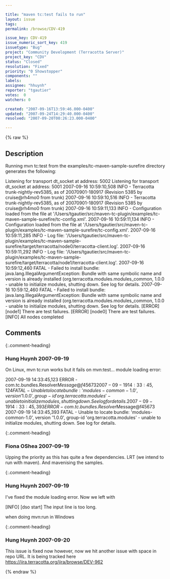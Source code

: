 ```yaml
---

title: "maven tc:test fails to run"
layout: issue
tags: 
permalink: /browse/CDV-419

issue_key: CDV-419
issue_numeric_sort_key: 419
issuetype: "Bug"
project: "Community Development (Terracotta Server)"
project_key: "CDV"
status: "Closed"
resolution: "Fixed"
priority: "0 Showstopper"
components: ""
labels: 
assignee: "hhuynh"
reporter: "tgautier"
votes:  0
watchers: 0

created: "2007-09-16T13:59:46.000-0400"
updated: "2007-09-24T14:29:40.000-0400"
resolved: "2007-09-20T00:26:23.000-0400"

---
```




{% raw %}



## Description

<div markdown="1" class="description">

Running mvn tc:test from the examples/tc-maven-sample-surefire directory generates the following:

Listening for transport dt\_socket at address: 5002
Listening for transport dt\_socket at address: 5001
2007-09-16 10:59:10,508 INFO - Terracotta trunk-nightly-rev5385, as of 20070901-180917 (Revision 5385 by cruise@rh4mo0 from trunk)
2007-09-16 10:59:10,516 INFO - Terracotta trunk-nightly-rev5385, as of 20070901-180917 (Revision 5385 by cruise@rh4mo0 from trunk)
2007-09-16 10:59:11,133 INFO - Configuration loaded from the file at '/Users/tgautier/src/maven-tc-plugin/examples/tc-maven-sample-surefire/tc-config.xml'.
2007-09-16 10:59:11,134 INFO - Configuration loaded from the file at '/Users/tgautier/src/maven-tc-plugin/examples/tc-maven-sample-surefire/tc-config.xml'.
2007-09-16 10:59:11,285 INFO - Log file: '/Users/tgautier/src/maven-tc-plugin/examples/tc-maven-sample-surefire/target/terracotta/node0/terracotta-client.log'.
2007-09-16 10:59:11,292 INFO - Log file: '/Users/tgautier/src/maven-tc-plugin/examples/tc-maven-sample-surefire/target/terracotta/node1/terracotta-client.log'.
2007-09-16 10:59:12,460 FATAL - Failed to install bundle: java.lang.IllegalArgumentException: Bundle with same symbolic name and version is already installed (org.terracotta.modules.modules\_common, 1.0.0 - unable to initialize modules, shutting down. See log for details.
2007-09-16 10:59:12,460 FATAL - Failed to install bundle: java.lang.IllegalArgumentException: Bundle with same symbolic name and version is already installed (org.terracotta.modules.modules\_common, 1.0.0 - unable to initialize modules, shutting down. See log for details.
[ERROR] [node1] There are test failures.
[ERROR] [node0] There are test failures.
[INFO] All nodes completed


</div>

## Comments


{:.comment-heading}
### **Hung Huynh** <span class="date">2007-09-19</span>

<div markdown="1" class="comment">

On Linux, mvn tc:run works but it fails on mvn:test... module loading error:

2007-09-19 14:33:45,123 ERROR - com.tc.bundles.Resolver$Message@f45673
2007-09-19 14:33:45,124 FATAL - Unable to locate bundle: 'modules-common-1.0', version '1.0.0', group-id 'org.terracotta.modules' - unable to initialize modules, shutting down. See log for details.
2007-09-19 14:33:45,393 ERROR - com.tc.bundles.Resolver$Message@f45673
2007-09-19 14:33:45,393 FATAL - Unable to locate bundle: 'modules-common-1.0', version '1.0.0', group-id 'org.terracotta.modules' - unable to initialize modules, shutting down. See log for details.

</div>


{:.comment-heading}
### **Fiona OShea** <span class="date">2007-09-19</span>

<div markdown="1" class="comment">

Upping the priority as this has quite a few dependencies. LRT (we intend to run with maven). And mavenising the samples.

</div>


{:.comment-heading}
### **Hung Huynh** <span class="date">2007-09-19</span>

<div markdown="1" class="comment">

I've fixed the module loading error. Now we left with 

[INFO] [dso start] The input line is too long. 

when doing mvn:run in Windows


</div>


{:.comment-heading}
### **Hung Huynh** <span class="date">2007-09-20</span>

<div markdown="1" class="comment">

This issue is fixed now however, now we hit another issue with space in repo URL. It is being tracked here https://jira.terracotta.org/jira/browse/DEV-962

</div>



{% endraw %}
